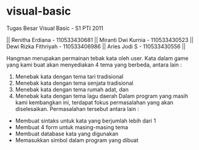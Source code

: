 visual-basic
============

Tugas Besar Visual Basic - S1 PTI 2011

|| Renitha Erdiana - 110533430681 || 
Miranti Dwi Kurnia - 110533430523 || 
Dewi Rizka Fithriyah - 110533406986 || 
Aries Jodi S - 110533430556 || 

Hangman merupakan permainan tebak kata oleh user. Kata dalam game yang kami buat akan menyediakan 4 tema yang berbeda, antara lain :
1. Menebak kata dengan tema tari tradisional
2. Menebak kata dengan tema senjata tradisional
3. Menebak kata dengan tema rumah adat, dan
4. Menebak kata dengan tema lagu daerah
Dalam program yang masih kami kembangkan ini, terdapat fokus permasalahan yang akan diselesaikan. Permasalahan tersebut antara lain :
- Membuat sintaks untuk kata yang berjumlah lebih dari 1
- Membuat 4 form untuk masing-masing tema
- Membuat database kata yang digunakan
- Memasukkan simbol dalam program yang dibuat
